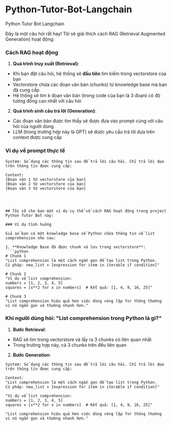 # Python-Tutor-Bot-Langchain
Python Tutor Bot Langchain




Đây là một câu hỏi rất hay! Tôi sẽ giải thích cách RAG (Retrieval Augmented Generation) hoạt động:

### Cách RAG hoạt động

1. **Quá trình truy xuất (Retrieval)**:
- Khi bạn đặt câu hỏi, hệ thống sẽ **đầu tiên** tìm kiếm trong vectorstore của bạn
- Vectorstore chứa các đoạn văn bản (chunks) từ knowledge base mà bạn đã cung cấp
- Hệ thống sẽ tìm k đoạn văn bản (trong code của bạn là 3 đoạn) có độ tương đồng cao nhất với câu hỏi

2. **Quá trình sinh câu trả lời (Generation)**:
- Các đoạn văn bản được tìm thấy sẽ được đưa vào prompt cùng với câu hỏi của người dùng
- LLM (trong trường hợp này là GPT) sẽ được yêu cầu trả lời dựa trên context được cung cấp

### Ví dụ về prompt thực tế
```
System: Sử dụng các thông tin sau để trả lời câu hỏi. Chỉ trả lời dựa trên thông tin được cung cấp:

Context: 
[Đoạn văn 1 từ vectorstore của bạn]
[Đoạn văn 2 từ vectorstore của bạn]
[Đoạn văn 3 từ vectorstore của bạn]




## Tôi sẽ cho bạn một ví dụ cụ thể về cách RAG hoạt động trong project Python Tutor Bot này:

### Ví dụ tình huống

Giả sử bạn có một knowledge base về Python chứa thông tin về list comprehension như sau:

1. **Knowledge Base đã được chunk và lưu trong vectorstore**:
````python
# Chunk 1
"List comprehension là một cách ngắn gọn để tạo list trong Python. 
Cú pháp: new_list = [expression for item in iterable if condition]"

# Chunk 2
"Ví dụ về list comprehension:
numbers = [1, 2, 3, 4, 5]
squares = [x**2 for x in numbers]  # Kết quả: [1, 4, 9, 16, 25]"

# Chunk 3
"List comprehension hiệu quả hơn việc dùng vòng lặp for thông thường 
vì nó ngắn gọn và thường nhanh hơn."
````

### Khi người dùng hỏi: "List comprehension trong Python là gì?"

1. **Bước Retrieval**:
- RAG sẽ tìm trong vectorstore và lấy ra 3 chunks có liên quan nhất
- Trong trường hợp này, cả 3 chunks trên đều liên quan

2. **Bước Generation**:
````
System: Sử dụng các thông tin sau để trả lời câu hỏi. Chỉ trả lời dựa trên thông tin được cung cấp:

Context: 
"List comprehension là một cách ngắn gọn để tạo list trong Python. 
Cú pháp: new_list = [expression for item in iterable if condition]"

"Ví dụ về list comprehension:
numbers = [1, 2, 3, 4, 5]
squares = [x**2 for x in numbers]  # Kết quả: [1, 4, 9, 16, 25]"

"List comprehension hiệu quả hơn việc dùng vòng lặp for thông thường 
vì nó ngắn gọn và thường nhanh hơn."